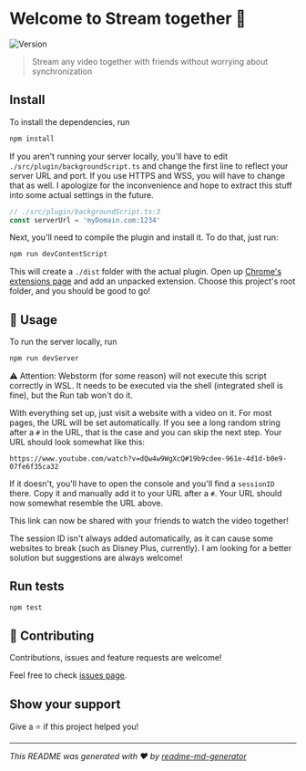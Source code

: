 # Welcome to Stream together 👋
![Version](https://img.shields.io/badge/version-0.1.2-blue.svg?cacheSeconds=2592000)

> Stream any video together with friends without worrying about synchronization

## Install
To install the dependencies, run 

```sh
npm install
```

If you aren't running your server locally, you'll have to edit
`./src/plugin/backgroundScript.ts` and change the first line to reflect your
server URL and port. If you use HTTPS and WSS, you will have to change that
as well. I apologize for the inconvenience and hope to extract this stuff
into some actual settings in the future.

```ts
// ./src/plugin/backgroundScript.ts:3
const serverUrl = 'myDomain.com:1234'
```

Next, you'll need to compile the plugin and install it. To do that, just run:

```sh
npm run devContentScript
```

This will create a `./dist` folder with the actual plugin. Open up
[Chrome's extensions page](chrome:///extensions) and add an unpacked
extension.
Choose this project's root folder, and you should be good to go!

## 🚀 Usage
To run the server locally, run
```sh
npm run devServer
```

⚠ Attention: Webstorm (for some reason) will not execute this script correctly
in WSL. It needs to be executed via the shell (integrated shell is fine), but
the Run tab won't do it.

With everything set up, just visit a website with a video on it. For most pages, the URL
will be set automatically. If you see a long random string after a `#` in the URL,
that is the case and you can skip the next step. Your URL should look somewhat like this:

```
https://www.youtube.com/watch?v=dQw4w9WgXcQ#19b9cdee-961e-4d1d-b0e9-07fe6f35ca32
```

If it doesn't, you'll have to open the console and you'll find a `sessionID` there. Copy it
and manually add it to your URL after a `#`. Your URL should now somewhat resemble the URL
above.

This link can now be shared with your friends to watch the video together!

The session ID isn't always added automatically, as it can cause some websites
to break (such as Disney Plus, currently). I am looking for a better solution but suggestions are
always welcome!

## Run tests

```sh
npm test
```

## 🤝 Contributing

Contributions, issues and feature requests are welcome!

Feel free to check
[issues page](https://github.com/LBBO/stream-together/issues). 

## Show your support

Give a ⭐️ if this project helped you!


***
_This README was generated with ❤️ by
[readme-md-generator](https://github.com/kefranabg/readme-md-generator)_
